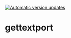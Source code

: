 [![Automatic version updates](https://github.com/ZOSOpenTools/gettextport/actions/workflows/bump.yml/badge.svg)](https://github.com/ZOSOpenTools/gettextport/actions/workflows/bump.yml)

# gettextport
